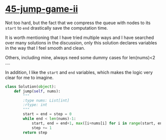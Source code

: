 # [45-jump-game-ii](https://leetcode.com/problems/jump-game-ii/)

Not too hard, but the fact that we compress the queue with nodes to its `start` to `end` drastically save the computation time.   
   
It is worth mentioning that I have tried multiple ways and I have searched over many solutions in the discussion, only this solution declares variables in the way that I feel smooth and clean.     
   
Others, including mine, always need some dummy cases for len(nums)<2 ....      
   
In addition, I like the `start` and `end` variables, which makes the logic very clear for me to imagine.

```python
class Solution(object):
    def jump(self, nums):
        """
        :type nums: List[int]
        :rtype: int
        """
        start = end = step = 0
        while end < len(nums)-1:
            start, end = end+1, max([i+nums[i] for i in range(start, end+1)])
            step += 1
        return step
```
